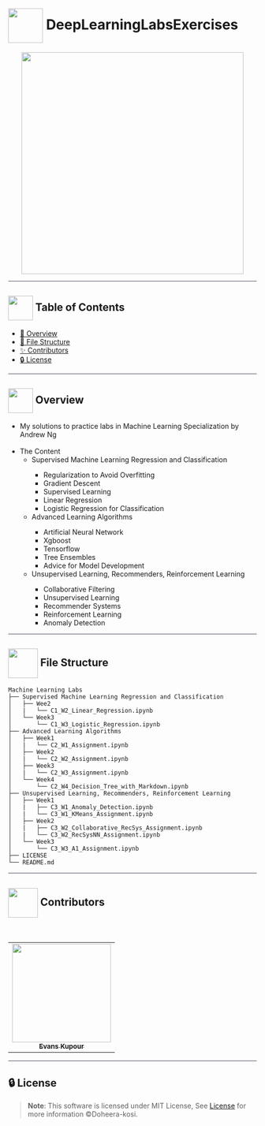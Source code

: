 <!-- # DeepLearningLabsExercises -->
# <img  align="center" height= 70px  src="https://media0.giphy.com/media/9rCTLTyw9nyKKvof5h/giphy.gif?cid=ecf05e479blxx1otdw1kzntuju69rb5ska47qkml8gs9kx5m&rid=giphy.gif&ct=s"> DeepLearningLabsExercises

<div align="center">

<img height=450px src="https://cdn.rentechdigital.com/common_files/common_integration/swipecart/Blog/machine-learning-1.gif">

</div>

<hr style="background-color: #4b4c60"></hr>

## <img align= center width=50px height=50px src="https://user-images.githubusercontent.com/71986226/154075883-2a5679d2-b411-448f-b423-9565babf35aa.gif"> Table of Contents

- <a href ="#about"> 📙 Overview</a>
- <a href ="#Structure"> 🧱 File Structure</a>
- <a href ="#Contributors"> ✨ Contributors</a>
- <a href ="#License"> 🔒 License</a>
<hr style="background-color: #4b4c60"></hr>
<a id = "about"></a>

## <img align="center"  height =50px src="https://user-images.githubusercontent.com/71986226/154076110-1233d7a8-92c2-4d79-82c1-30e278aa518a.gif"> Overview

<ul>

<li>My solutions to practice labs in Machine Learning Specialization by Andrew Ng</li>
<br>
<li>The Content

<ul>
<li>Supervised Machine Learning Regression and Classification</li>
<ul>
<li>Regularization to Avoid Overfitting</li>
<li>Gradient Descent</li>
<li>Supervised Learning</li>
<li>Linear Regression</li>
<li>Logistic Regression for Classification</li>
</ul>
<li>Advanced Learning Algorithms</li>
<ul>
<li>Artificial Neural Network</li>
<li>Xgboost</li>
<li>Tensorflow</li>
<li>Tree Ensembles</li>
<li>Advice for Model Development</li>
</ul>
<li>Unsupervised Learning, Recommenders, Reinforcement Learning</li>
<ul>
<li>Collaborative Filtering</li>
<li>Unsupervised Learning</li>
<li>Recommender Systems</li>
<li>Reinforcement Learning</li>
<li>Anomaly Detection</li>
</ul>
</ul>
</li>
</ul>
<hr style="background-color: #4b4c60"></hr>
<a id="Structure"> </a>

## <img align= center width=60px height=60px src="https://media1.giphy.com/media/igsIZv3VwIIlRIpq5G/giphy.gif?cid=ecf05e47faatmwdhcst7c2d4eontr459hjd35zf3an324elo&rid=giphy.gif&ct=s"> File Structure

```
Machine Learning Labs
├── Supervised Machine Learning Regression and Classification
│   ├── Wee2
│   |   └── C1_W2_Linear_Regression.ipynb
│   └── Week3
│       └── C1_W3_Logistic_Regression.ipynb
├── Advanced Learning Algorithms
│   ├── Week1
│   |   └── C2_W1_Assignment.ipynb
│   ├── Week2
│   |   └── C2_W2_Assignment.ipynb
│   ├── Week3
│   |   └── C2_W3_Assignment.ipynb
│   └── Week4
│       └── C2_W4_Decision_Tree_with_Markdown.ipynb
├── Unsupervised Learning, Recommenders, Reinforcement Learning
│   ├── Week1
│   |   ├── C3_W1_Anomaly_Detection.ipynb
│   |   └── C3_W1_KMeans_Assignment.ipynb
│   ├── Week2
│   |   ├── C3_W2_Collaborative_RecSys_Assignment.ipynb
│   |   └── C3_W2_RecSysNN_Assignment.ipynb
│   └── Week3
│       └── C3_W3_A1_Assignment.ipynb
├── LICENSE
└── README.md
```

<hr style="background-color: #4b4c60"></hr>
<a id ="Contributors"></a>

## <img align="center"  height =60px src="https://user-images.githubusercontent.com/63050133/156777293-72a6e681-2582-4a9d-ad92-09d1181d47c7.gif"> Contributors

<br>
<table >
  <tr>
        <td align="center"><a href="https://github.com/Doheera-kosi"><img src="https://avatars.githubusercontent.com/u/7198226?v=4" width="200px;" alt=""/><br /><sub><b>Evans Kupour</b></sub></a><br /></td>
  </tr>
</table>

<hr style="background-color: #4b4c60"></hr>

<a id ="License"></a>

## 🔒 License

> **Note**: This software is licensed under MIT License, See [License](https://github.com/Doheera-kosi/ML_DL_Labs_Exercises/blob/main/LICENSE) for more information ©Doheera-kosi.
